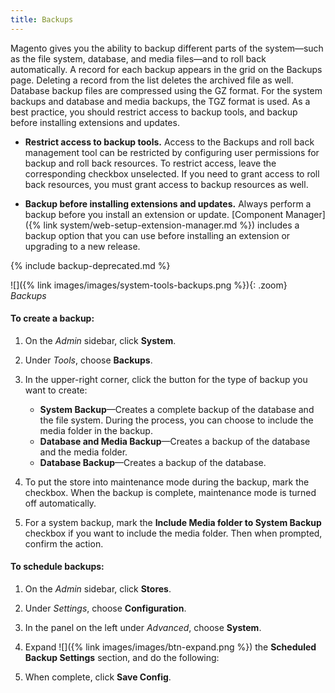 ```yaml
---
title: Backups
---
```


Magento gives you the ability to backup different parts of the system—such as the file system, database, and media files—and to roll back automatically. A record for each backup appears in the grid on the Backups page. Deleting a record from the list deletes the archived file as well. Database backup files are compressed using the GZ format. For the system backups and database and media backups, the TGZ format is used. As a best practice, you should restrict access to backup tools, and backup before installing extensions and updates.

-   **Restrict access to backup tools.** 
    Access to the Backups and roll back management tool can be restricted by configuring user permissions for backup and roll back resources. To restrict access, leave the corresponding checkbox unselected. If you need to grant access to roll back resources, you must grant access to backup resources as well.

-   **Backup before installing extensions and updates.** 
    Always perform a backup before you install an extension or update. [Component Manager]({% link system/web-setup-extension-manager.md %}) includes a backup option that you can use before installing an extension or upgrading to a new release.

{% include backup-deprecated.md %}

![]({% link images/images/system-tools-backups.png %}){: .zoom}
_Backups_

#### To create a backup:

1.  On the _Admin_ sidebar, click **System**.

1.  Under _Tools_, choose **Backups**.

1.  In the upper-right corner, click the button for the type of backup you want to create:

    -  **System Backup**—Creates a complete backup of the database and the file system. During the process, you can choose to include the media folder in the backup.
    -  **Database and Media Backup**—Creates a backup of the database and the media folder.
    -  **Database Backup**—Creates a backup of the database.

1.  To put the store into maintenance mode during the backup, mark the checkbox. When the backup is complete, maintenance mode is turned off automatically.

1.  For a system backup, mark the **Include Media folder to System Backup** checkbox if you want to include the media folder. Then when prompted, confirm the action.

#### To schedule backups:

1.  On the _Admin_ sidebar, click **Stores**.

1.  Under _Settings_, choose **Configuration**.

1.  In the panel on the left under _Advanced_, choose **System**.

1.  Expand ![]({% link images/images/btn-expand.png %}) the **Scheduled Backup Settings** section, and do the following:

1.  When complete, click **Save Config**.

